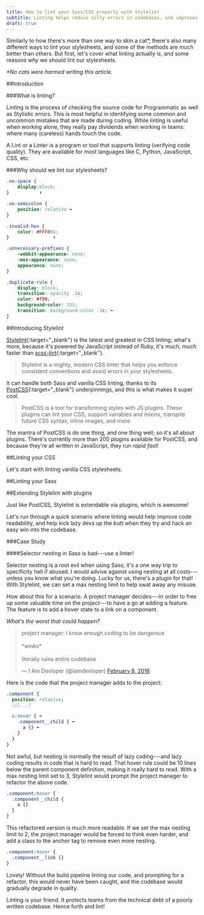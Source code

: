 ```yaml
---
title: How to lint your Sass/CSS properly with Stylelint
subtitle: Linting helps reduce silly errors in codebases, and improves coding quality by enforcing good coding rules, and practices.
draft: true
---
```


Similarly to how there's more than one way to skin a cat\*, there's also many different ways to lint your stylesheets, and some of the methods are much better than others. But first, let's cover what linting actually is, and some reasons *why* we should lint our stylesheets.

*\*No cats were harmed writing this article.*


<!--more-->

##Introduction

###What is linting?

Linting is the process of checking the source code for Programmatic as well as Stylistic errors. This is most helpful in identifying some common and uncommon mistakes that are made during coding. While linting is useful when working alone, they really pay dividends when working in teams: where many (careless) hands touch the code.

A Lint or a Linter is a program or tool that supports linting (verifying code quality). They are available for most languages like C, Python, JavaScript, CSS,  etc.

###Why should we lint our stylesheets?


~~~css
.no-space {
    display:block;
}           ⬆
~~~

~~~css
.no-semicolon {
    position: relative ⬅
}
~~~

~~~css
.invalid-hex {
    color: #FFF00G;
}                ⬆
~~~


~~~css
.unnecessary-prefixes {
    -webkit-appearance: none;
    -moz-appearance: none;
    appearance: none;
}
~~~

~~~css
.duplicate-rule {
    display: block;
    transition: opacity .2s;
    color: #f90;
    background-color: 333;
    transition: background-color .3s; ⬅
}
~~~


##Introducing Stylelint

[Stylelint](http://stylelint.io/){:target="\_blank"} is the latest and greatest in CSS linting; what's more, because it's powered by JavaScript instead of Ruby, it's much, *much* faster than [scss-lint](https://github.com/brigade/scss-lint){:target="\_blank"}.

> Stylelint is a mighty, modern CSS linter that helps you enforce consistent conventions and avoid errors in your stylesheets.

It can handle both Sass and vanilla CSS linting, thanks to its [PostCSS](https://github.com/postcss/postcss){:target="\_blank"} underpinnings, and this is what makes it super cool.

> PostCSS is a tool for transforming styles with JS plugins. These plugins can lint your CSS, support variables and mixins, transpile future CSS syntax, inline images, and more.

The mantra of PostCSS is do one thing, and one thing well; so it's all about plugins. There's currently more than 200 plugins available for PostCSS, and because they're all written in JavaScript, they run *rapid fast*!


##Linting your CSS

Let's start with linting vanilla CSS stylesheets.

##Linting your Sass

##Extending Stylelint with plugins

Just like PostCSS, Stylelint is extendable via plugins, which is awesome!

Let's run through a quick scenario where linting would help improve code readability, and help kick lazy devs up the butt when they try and hack an easy win into the codebase.

###Case Study

####Selector nesting in Sass is bad---use a linter!

Selector nesting is a root evil when using Sass; it's a one way trip to specificity hell if abused. I would advise against using nesting at all costs---unless you know what you're doing. Lucky for us, there's a plugin for that! With Stylelint, we can set a max nesting limit to help swat away any misuse.

How about this for a scenario. A project manager decides---in order to free up some valuable time on the project---to have a go at adding a feature. The feature is to add a hover state to a link on a component.

*What's the worst that could happen?*

<blockquote class="twitter-tweet" data-lang="en"><p lang="en" dir="ltr">project manager: i know enough coding to be dangerous<br><br>*winks*<br><br>literally ruins entire codebase</p>&mdash; I Am Devloper (@iamdevloper) <a href="https://twitter.com/iamdevloper/status/696692323703336960">February 8, 2016</a></blockquote>
<script async src="//platform.twitter.com/widgets.js" charset="utf-8"></script>

Here is the code that the project manager adds to the project:

~~~sass
.component {
  position: relative;
  //[...]

  &:hover { ⬅
    .component__child { ⬅
      a {} ⬅
    }  
  }
}
~~~

Not awful, but nesting is normally the result of lazy coding---and lazy coding results in code that is hard to read. That hover rule could be 10 lines below the parent component definition, making it really hard to read. With a max nesting limit set to 3, Stylelint would prompt the project manager to refactor the above code.

~~~sass
.component:hover {
  .component__child {
    a {}
  }  
}
~~~

This refactored version is much more readable. If we set the max nesting limit to 2, the project manager would be forced to think even harder, and add a class to the anchor tag to remove even more nesting.

~~~sass
.component:hover {
  .component__link {}
}
~~~

Lovely! Without the build pipeline linting our code, and prompting for a refactor, this would never have been caught, and the codebase would gradually degrade in quality.

Linting is your friend. It protects teams from the technical debt of a poorly written codebase. Hence forth and lint!
